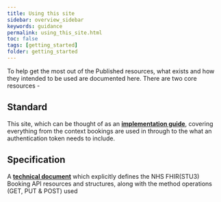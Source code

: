```yaml
---
title: Using this site
sidebar: overview_sidebar
keywords: guidance
permalink: using_this_site.html
toc: false
tags: [getting_started]
folder: getting_started
---
```

To help get the most out of the Published resources, what exists and how they intended to be used are documented here. There are two core resources - 

## Standard
This site, which can be thought of as an [**implementation guide**](https://developer.nhs.uk/apis/uec-appointments/), covering everything from the context bookings are used in through to the what an authentication token needs to include. 

## Specification 
A [**technical document**](https://developer.nhs.uk/apis/nhsbooking-2.0.1-beta/) which explicitly defines the NHS FHIR(STU3) Booking API resources and structures, along with the method operations (GET, PUT & POST) used


